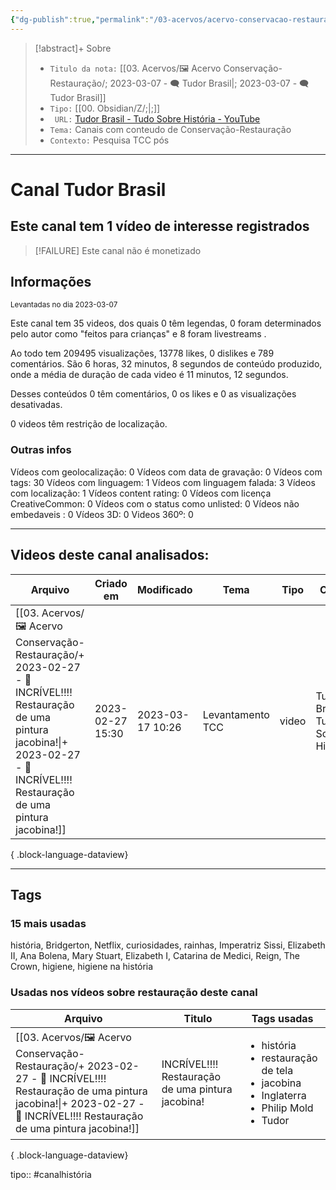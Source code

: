 ```yaml
---
{"dg-publish":true,"permalink":"/03-acervos/acervo-conservacao-restauracao/2023-03-07-tudor-brasil/","tags":["🖼️/🗨️"],"created":"2023-03-07T19:36:15.610-03:00","updated":"2023-03-17T10:26:36.922-03:00"}
---
```


>[!abstract]+ Sobre
>- `Titulo da nota:`  [[03. Acervos/🖼️ Acervo Conservação-Restauração/; 2023-03-07 - 🗨️ Tudor Brasil\|; 2023-03-07 - 🗨️ Tudor Brasil]]
>- `Tipo:`  [[00. Obsidian/Z/;\|;]]
>- ` URL:`  [Tudor Brasil - Tudo Sobre História - YouTube](http://www.youtube.com/@tudorbrasil)
>- `Tema:`  Canais com conteudo de Conservação-Restauração
>- ` Contexto: ` Pesquisa TCC pós
***

# Canal Tudor Brasil
## Este canal tem **1** vídeo de interesse registrados
>[!FAILURE] Este canal não é monetizado

## Informações
<small> Levantadas no dia 2023-03-07 </small>


Este canal tem 35 videos, dos quais 0 têm legendas, 0 foram determinados pelo autor como "feitos para crianças" e 8 foram livestreams .

Ao todo tem 209495 visualizações, 13778 likes, 0 dislikes e 789 comentários.
São 6 horas, 32 minutos, 8 segundos de conteúdo produzido, onde a média de duração de cada video é 11 minutos, 12 segundos.

Desses conteúdos 0 têm comentários, 0 os likes e 0 as visualizações desativadas.

0 videos têm restrição de localização.

### Outras infos

Vídeos com geolocalização: 0
Vídeos com data de gravação: 0
Vídeos com tags: 30
Vídeos com linguagem: 1
Vídeos com linguagem falada: 3
Vídeos com localização: 1
Vídeos content rating: 0
Vídeos com licença CreativeCommon: 0
Vídeos com o status como unlisted: 0
Vídeos não embedaveis : 0
Vídeos 3D: 0
Videos 360º: 0

***
## Videos deste canal analisados:
| Arquivo                                                                                                                                                                                                | Criado em        | Modificado       | Tema             | Tipo  | Canal                              |
| ------------------------------------------------------------------------------------------------------------------------------------------------------------------------------------------------------ | ---------------- | ---------------- | ---------------- | ----- | ---------------------------------- |
| [[03. Acervos/🖼️ Acervo Conservação-Restauração/+ 2023-02-27   -  🎥️ INCRÍVEL!!!! Restauração de uma pintura jacobina!\|+ 2023-02-27   -  🎥️ INCRÍVEL!!!! Restauração de uma pintura jacobina!]] | 2023-02-27 15:30 | 2023-03-17 10:26 | Levantamento TCC | video | Tudor Brasil - Tudo Sobre História |

{ .block-language-dataview}
***

## Tags
### 15 mais usadas

história, Bridgerton, Netflix, curiosidades, rainhas, Imperatriz Sissi, Elizabeth II, Ana Bolena, Mary Stuart, Elizabeth I, Catarina de Medici, Reign, The Crown, higiene, higiene na história

### Usadas nos vídeos sobre restauração deste canal
| Arquivo                                                                                                                                                                                                | Titulo                                            | Tags usadas                                                                                                                  |
| ------------------------------------------------------------------------------------------------------------------------------------------------------------------------------------------------------ | ------------------------------------------------- | ---------------------------------------------------------------------------------------------------------------------------- |
| [[03. Acervos/🖼️ Acervo Conservação-Restauração/+ 2023-02-27   -  🎥️ INCRÍVEL!!!! Restauração de uma pintura jacobina!\|+ 2023-02-27   -  🎥️ INCRÍVEL!!!! Restauração de uma pintura jacobina!]] | INCRÍVEL!!!! Restauração de uma pintura jacobina! | <ul><li>história</li><li>restauração de tela</li><li>jacobina</li><li>Inglaterra</li><li>Philip Mold</li><li>Tudor</li></ul> |

{ .block-language-dataview}



tipo:: #canalhistória